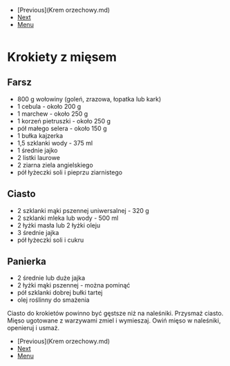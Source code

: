 <!-- Navigation Menu Start -->

- [Previous](Krem orzechowy.md)
- [Next](Lasagne.md)
- [Menu](README.md)

<div style="margin-bottom: 50px"></div>

<!-- /Navigation Menu Start -->


# Krokiety z mięsem

## Farsz

- 800 g wołowiny (goleń, zrazowa, łopatka lub kark)
- 1 cebula - około 200 g
- 1 marchew - około 250 g
- 1 korzeń pietruszki - około 250 g
- pół małego selera - około 150 g
- 1 bułka kajzerka
- 1,5 szklanki wody - 375 ml
- 1 średnie jajko
- 2 listki laurowe
- 2 ziarna ziela angielskiego
- pół łyżeczki soli i pieprzu ziarnistego

## Ciasto

- 2 szklanki mąki pszennej uniwersalnej - 320 g
- 2 szklanki mleka lub wody - 500 ml
- 2 łyżki masła lub 2 łyżki oleju
- 3 średnie jajka
- pół łyżeczki soli i cukru

## Panierka

- 2 średnie lub duże jajka
- 2 łyżki mąki pszennej - można pominąć
- pół szklanki dobrej bułki tartej
- olej roślinny do smażenia

Ciasto do krokietów powinno być gęstsze niż na naleśniki. Przysmaż ciasto. Mięso ugotowane z warzywami zmiel i wymieszaj. Owiń mięso w naleśniki, openieruj i usmaż. 


<!-- Navigation Menu End -->

- [Previous](Krem orzechowy.md)
- [Next](Lasagne.md)
- [Menu](README.md)

<div style="margin-bottom: 50px"></div>

<!-- /Navigation Menu End -->